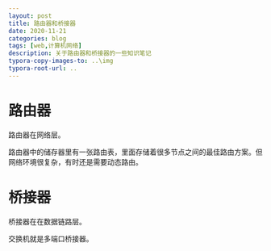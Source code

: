 ```yaml
---
layout: post
title: 路由器和桥接器
date: 2020-11-21
categories: blog
tags: [web,计算机网络]
description: 关于路由器和桥接器的一些知识笔记
typora-copy-images-to: ..\img
typora-root-url: ..
---
```


# 路由器

路由器在网络层。



路由器中的储存器里有一张路由表，里面存储着很多节点之间的最佳路由方案。但网络环境很复杂，有时还是需要动态路由。

# 桥接器

桥接器在在数据链路层。



交换机就是多端口桥接器。